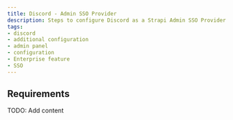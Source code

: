 ```yaml
---
title: Discord - Admin SSO Provider
description: Steps to configure Discord as a Strapi Admin SSO Provider
tags:
- discord
- additional configuration
- admin panel
- configuration
- Enterprise feature
- SSO 
---
```


## Requirements

TODO: Add content
